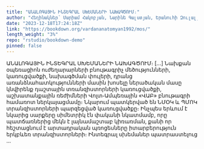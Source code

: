 ```yaml
---
title: "ԱՆԱԼՈԳԱՅԻՆ ԻՆՏԵԳՐԱԼ ՍԽԵՄԱՆԵՐԻ ՆԱԽԱԳԾՈՒՄ։"
author: "Հեղինակներ՝ Մարիամ Հակոբյան, Նարինե Գալստյան, Երանուհի Զուլալյան, Արմեն Համբարյան, Վարդան Անատոմյան։ Ղեկավարներ՝ Մերի Մարգարյան, Արթուր Բայբուրդյան։"
date: "2023-12-18T17:24:18Z"
link: "https://bookdown.org/vardananatomyan1992/mos/"
length_weight: "3%"
repo: "rstudio/bookdown-demo"
pinned: false
---
```


ԱՆԱԼՈԳԱՅԻՆ ԻՆՏԵԳՐԱԼ ՍԽԵՄԱՆԵՐԻ ՆԱԽԱԳԾՈՒՄ։ [...] Նախքան օպեռացիոն ուժեղարարների բնութագրիչ մեծությունների,
կառուցվածքի, նախագծման փուլերի, դրանց առանձնահատկությունների մասին
խոսելը ներածական մասը կնվիրենք դաշտային տռանզիստորների կառուցվածքի,
աշխատանքային ռեժիմների Վոլտ֊Ամպեռային «ՎԱԲ» բնութագրի համառոտ
ներկայացմամը։ Նկարում պատկերված են ՆՄՕԿ և ՊՄՈԿ տրանզիստորների պարզեցված
կառուցվածքը։ Ինչպես երևում է նկարից սարքերը սիմետրիկ էն փականի նկատմամբ,
որը պատճառներից մեկն է լայնամաշտաբ կիռառման, քանի որ հեշտացնում է
արտադրական պռոցեսները իտարբերություն երկբևեռ տրանզիստորների։ Ինտեգրալ
սխեմաներ պատրաստելուց ...
